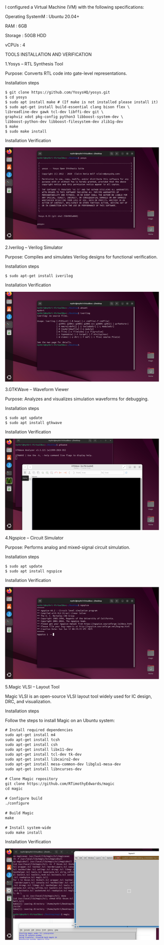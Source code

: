 I configured a Virtual Machine (VM) with the following specifications:


 Operating SystemM :	Ubuntu 20.04+
 
  RAM :	6GB
  
  Storage :	50GB HDD
  
  vCPUs :	4

TOOLS INSTALLATION AND VERIFICATION

1.Yosys – RTL Synthesis Tool

Purpose: Converts RTL code into gate-level representations.

Installation steps

                               
    $ git clone https://github.com/YosysHQ/yosys.git
    $ cd yosys 
    $ sudo apt install make # (If make is not installed please install it) 
    $ sudo apt-get install build-essential clang bison flex \
    libreadline-dev gawk tcl-dev libffi-dev git \
    graphviz xdot pkg-config python3 libboost-system-dev \
    libboost-python-dev libboost-filesystem-dev zlib1g-dev
    $ make 
    $ sudo make install
    
Installation Verification 

![image alt](https://github.com/mythribijwar/RISC-V-chip-tapeout/blob/817fafa14027075e23581ce5d335aa7e5145b07b/week0/verification%20pic/yosys.png)

2.Iverilog – Verilog Simulator

Purpose: Compiles and simulates Verilog designs for functional verification.

Installation steps

    $ sudo apt-get install iverilog

Installation Verification 

![image alt](https://github.com/mythribijwar/RISC-V-chip-tapeout/blob/817fafa14027075e23581ce5d335aa7e5145b07b/week0/verification%20pic/iverilog.png)

3.GTKWave – Waveform Viewer

Purpose: Analyzes and visualizes simulation waveforms for debugging.

Installation steps

    $ sudo apt update
    $ sudo apt install gtkwave

Installation Verification 

![image alt](https://github.com/mythribijwar/RISC-V-chip-tapeout/blob/817fafa14027075e23581ce5d335aa7e5145b07b/week0/verification%20pic/gtkwave.png)

4.Ngspice – Circuit Simulator

Purpose: Performs analog and mixed-signal circuit simulation.

Installation steps

    $ sudo apt update
    $ sudo apt install ngspice

Installation Verification 

![image alt](https://github.com/mythribijwar/RISC-V-chip-tapeout/blob/817fafa14027075e23581ce5d335aa7e5145b07b/week0/verification%20pic/ngspice.png)

5.Magic VLSI – Layout Tool

Magic VLSI is an open-source VLSI layout tool widely used for IC design, DRC, and visualization.

Installation steps

Follow the steps to install Magic on an Ubuntu system:

    # Install required dependencies
    sudo apt-get install m4
    sudo apt-get install tcsh
    sudo apt-get install csh
    sudo apt-get install libx11-dev
    sudo apt-get install tcl-dev tk-dev
    sudo apt-get install libcairo2-dev
    sudo apt-get install mesa-common-dev libglu1-mesa-dev
    sudo apt-get install libncurses-dev

    # Clone Magic repository
    git clone https://github.com/RTimothyEdwards/magic
    cd magic

    # Configure build
    ./configure

    # Build Magic
    make

    # Install system-wide
    sudo make install
    
Installation Verification 

![image alt](https://github.com/mythribijwar/RISC-V-chip-tapeout/blob/817fafa14027075e23581ce5d335aa7e5145b07b/week0/verification%20pic/magicvlsi.png)

